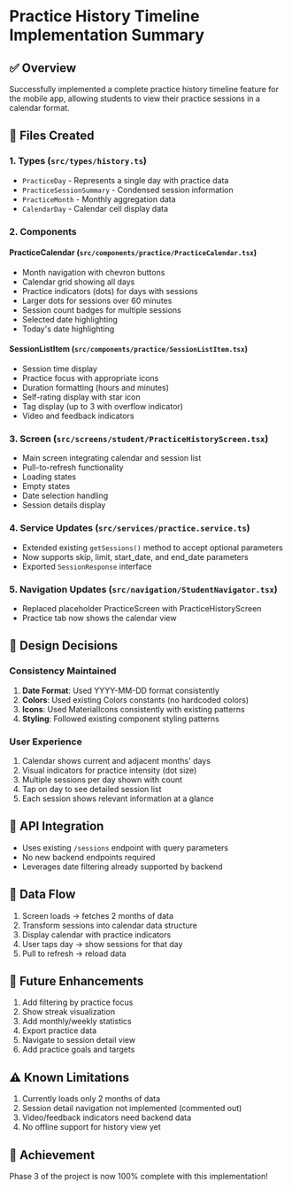 # Practice History Timeline Implementation Summary

## ✅ Overview
Successfully implemented a complete practice history timeline feature for the mobile app, allowing students to view their practice sessions in a calendar format.

## 📁 Files Created

### 1. Types (`src/types/history.ts`)
- `PracticeDay` - Represents a single day with practice data
- `PracticeSessionSummary` - Condensed session information
- `PracticeMonth` - Monthly aggregation data
- `CalendarDay` - Calendar cell display data

### 2. Components

#### PracticeCalendar (`src/components/practice/PracticeCalendar.tsx`)
- Month navigation with chevron buttons
- Calendar grid showing all days
- Practice indicators (dots) for days with sessions
- Larger dots for sessions over 60 minutes
- Session count badges for multiple sessions
- Selected date highlighting
- Today's date highlighting

#### SessionListItem (`src/components/practice/SessionListItem.tsx`)
- Session time display
- Practice focus with appropriate icons
- Duration formatting (hours and minutes)
- Self-rating display with star icon
- Tag display (up to 3 with overflow indicator)
- Video and feedback indicators

### 3. Screen (`src/screens/student/PracticeHistoryScreen.tsx`)
- Main screen integrating calendar and session list
- Pull-to-refresh functionality
- Loading states
- Empty states
- Date selection handling
- Session details display

### 4. Service Updates (`src/services/practice.service.ts`)
- Extended existing `getSessions()` method to accept optional parameters
- Now supports skip, limit, start_date, and end_date parameters
- Exported `SessionResponse` interface

### 5. Navigation Updates (`src/navigation/StudentNavigator.tsx`)
- Replaced placeholder PracticeScreen with PracticeHistoryScreen
- Practice tab now shows the calendar view

## 🎨 Design Decisions

### Consistency Maintained
1. **Date Format**: Used YYYY-MM-DD format consistently
2. **Colors**: Used existing Colors constants (no hardcoded colors)
3. **Icons**: Used MaterialIcons consistently with existing patterns
4. **Styling**: Followed existing component styling patterns

### User Experience
1. Calendar shows current and adjacent months' days
2. Visual indicators for practice intensity (dot size)
3. Multiple sessions per day shown with count
4. Tap on day to see detailed session list
5. Each session shows relevant information at a glance

## 📝 API Integration
- Uses existing `/sessions` endpoint with query parameters
- No new backend endpoints required
- Leverages date filtering already supported by backend

## 🔄 Data Flow
1. Screen loads → fetches 2 months of data
2. Transform sessions into calendar data structure
3. Display calendar with practice indicators
4. User taps day → show sessions for that day
5. Pull to refresh → reload data

## 🚀 Future Enhancements
1. Add filtering by practice focus
2. Show streak visualization
3. Add monthly/weekly statistics
4. Export practice data
5. Navigate to session detail view
6. Add practice goals and targets

## ⚠️ Known Limitations
1. Currently loads only 2 months of data
2. Session detail navigation not implemented (commented out)
3. Video/feedback indicators need backend data
4. No offline support for history view yet

## 🎯 Achievement
Phase 3 of the project is now 100% complete with this implementation!